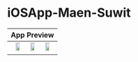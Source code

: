 # iOSApp-Maen-Suwit



| App Preview  |
| :---: |
| <img src="https://user-images.githubusercontent.com/63455298/118982855-05537f80-b9a6-11eb-9741-ddd46835fac4.png" width= "30%"/> <img src="https://user-images.githubusercontent.com/63455298/118982863-07b5d980-b9a6-11eb-8ce8-54c2e4f5a62e.png" width= "30%"/> <img src="https://user-images.githubusercontent.com/63455298/118982865-084e7000-b9a6-11eb-8592-6867869bf9dc.png" width= "30%"/>  |
